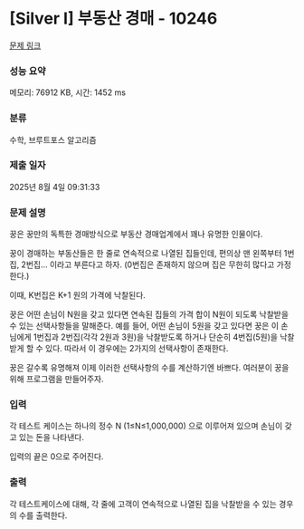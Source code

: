 # [Silver I] 부동산 경매 - 10246 

[문제 링크](https://www.acmicpc.net/problem/10246) 

### 성능 요약

메모리: 76912 KB, 시간: 1452 ms

### 분류

수학, 브루트포스 알고리즘

### 제출 일자

2025년 8월 4일 09:31:33

### 문제 설명

<p>꿍은 꿍만의 독특한 경매방식으로 부동산 경매업계에서 꽤나 유명한 인물이다.</p>

<p>꿍이 경매하는 부동산들은 한 줄로 연속적으로 나열된 집들인데, 편의상 맨 왼쪽부터 1번집, 2번집... 이라고 부른다고 하자. (0번집은 존재하지 않으며 집은 무한히 많다고 가정한다.)</p>

<p>이때, K번집은 K+1 원의 가격에 낙찰된다.</p>

<p>꿍은 어떤 손님이 N원을 갖고 있다면 연속된 집들의 가격 합이 N원이 되도록 낙찰받을 수 있는 선택사항들을 말해준다. 예를 들어, 어떤 손님이 5원을 갖고 있다면 꿍은 이 손님에게 1번집과 2번집(각각 2원과 3원)을 낙찰받도록 하거나 단순히 4번집(5원)을 낙찰받게 할 수 있다. 따라서 이 경우에는 2가지의 선택사항이 존재한다.</p>

<p>꿍은 갈수록 유명해져 이제 이러한 선택사항의 수를 계산하기엔 바쁘다. 여러분이 꿍을 위해 프로그램을 만들어주자.</p>

### 입력 

 <p>각 테스트 케이스는 하나의 정수 N (1≤N≤1,000,000) 으로 이루어져 있으며 손님이 갖고 있는 돈을 나타낸다.</p>

<p>입력의 끝은 0으로 주어진다.</p>

### 출력 

 <p>각 테스트케이스에 대해, 각 줄에 고객이 연속적으로 나열된 집을 낙찰받을 수 있는 경우의 수를 출력한다.</p>

